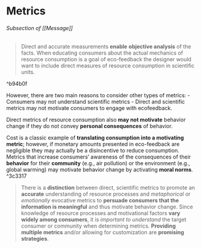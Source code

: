 # Metrics

###### Subsection of [[Message]]

> Direct and accurate measurements **enable** **objective analysis** of the facts. When educating consumers about the actual mechanics of resource consumption is a goal of eco-feedback the designer would want to include direct measures of resource consumption in scientific units.

^b94b0f

However, there are two main reasons to consider other types of metrics: 
	- Consumers may not understand scientific metrics
	-  Direct and  scientific metrics may not motivate consumers to engage with ecofeedback.

Direct metrics of resource consumption also **may not motivate** behavior change if they do not convey **personal consequences** of behavior.  

Cost is a classic example of **translating consumption into a motivating metric**; however, if monetary amounts presented in eco-feedback are negligible they may actually be a disincentive to reduce consumption. Metrics that increase consumers’ awareness of the consequences of their **behavior** for their **community** (e.g., air pollution) or the environment (e.g., global warming) may motivate behavior change by activating **moral norms**. ^3c3317

> There is a **distinction** between direct, scientific metrics to  promote an **accurate** understanding of resource processes and *metaphorical* or *emotionally* evocative metrics to **persuade consumers that the information is meaningful** and thus motivate behavior change. 
> Since knowledge of resource processes and motivational factors **vary widely among consumers**, it is *important to understand* the target consumer or community when determining metrics. **Providing multiple metrics** and/or allowing for customization are **promising strategies**.